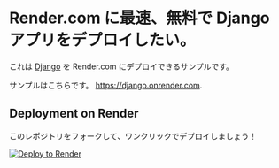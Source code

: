 # Render.com に最速、無料で Django アプリをデプロイしたい。

これは [Django](https://www.djangoproject.com/) を Render.com にデプロイできるサンプルです。

サンプルはこちらです。 https://django.onrender.com.

## Deployment on Render

このレポジトリをフォークして、ワンクリックでデプロイしましょう！

[![Deploy to Render](https://render.com/images/deploy-to-render-button.svg)](https://render.com/deploy)
